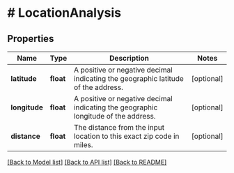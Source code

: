 # # LocationAnalysis

## Properties

Name | Type | Description | Notes
------------ | ------------- | ------------- | -------------
**latitude** | **float** | A positive or negative decimal indicating the geographic latitude of the address. | [optional]
**longitude** | **float** | A positive or negative decimal indicating the geographic longitude of the address. | [optional]
**distance** | **float** | The distance from the input location to this exact zip code in miles. | [optional]

[[Back to Model list]](../../README.md#models) [[Back to API list]](../../README.md#endpoints) [[Back to README]](../../README.md)
